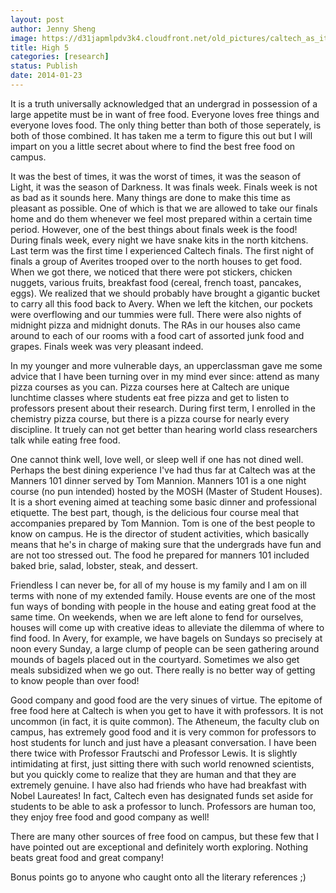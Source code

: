 ```yaml
---
layout: post
author: Jenny Sheng
image: https://d31japmlpdv3k4.cloudfront.net/old_pictures/caltech_as_it_happens/6a0105349b8251970b019b051d9d05970d.jpg
title: High 5
categories: [research]
status: Publish
date: 2014-01-23
---
```



It is a truth universally acknowledged that an undergrad in possession of a large appetite must be in want of free food. Everyone loves free things and everyone loves food. The only thing better than both of those seperately, is both of those combined. It has taken me a term to figure this out but I will impart on you a little secret about where to find the best free food on campus.

It was the best of times, it was the worst of times, it was the season of Light, it was the season of Darkness. It was finals week. Finals week is not as bad as it sounds here. Many things are done to make this time as pleasant as possible. One of which is that we are allowed to take our finals home and do them whenever we feel most prepared within a certain time period. However, one of the best things about finals week is the food! During finals week, every night we have snake kits in the north kitchens. Last term was the first time I experienced Caltech finals. The first night of finals a group of Averites trooped over to the north houses to get food. When we got there, we noticed that there were pot stickers, chicken nuggets, various fruits, breakfast food (cereal, french toast, pancakes, eggs). We realized that we should probably have brought a gigantic bucket to carry all this food back to Avery. When we left the kitchen, our pockets were overflowing and our tummies were full. There were also nights of midnight pizza and midnight donuts. The RAs in our houses also came around to each of our rooms with a food cart of assorted junk food and grapes. Finals week was very pleasant indeed.

In my younger and more vulnerable days, an upperclassman gave me some advice that I have been turning over in my mind ever since: attend as many pizza courses as you can. Pizza courses here at Caltech are unique lunchtime classes where students eat free pizza and get to listen to professors present about their research. During first term, I enrolled in the chemistry pizza course, but there is a pizza course for nearly every discipline. It truely can not get better than hearing world class researchers talk while eating free food.

One cannot think well, love well, or sleep well if one has not dined well. Perhaps the best dining experience I've had thus far at Caltech was at the Manners 101 dinner served by Tom Mannion. Manners 101 is a one night course (no pun intended) hosted by the MOSH (Master of Student Houses). It is a short evening aimed at teaching some basic dinner and professional etiquette. The best part, though, is the delicious four course meal that accompanies prepared by Tom Mannion. Tom is one of the best people to know on campus. He is the director of student activities, which basically means that he's in charge of making sure that the undergrads have fun and are not too stressed out. The food he prepared for manners 101 included baked brie, salad, lobster, steak, and dessert.

Friendless I can never be, for all of my house is my family and I am on ill terms with none of my extended family. House events are one of the most fun ways of bonding with people in the house and eating great food at the same time. On weekends, when we are left alone to fend for ourselves, houses will come up with creative ideas to alleviate the dilemma of where to find food. In Avery, for example, we have bagels on Sundays so precisely at noon every Sunday, a large clump of people can be seen gathering around mounds of bagels placed out in the courtyard. Sometimes we also get meals subsidized when we go out. There really is no better way of getting to know people than over food!

Good company and good food are the very sinues of virtue. The epitome of free food here at Caltech is when you get to have it with professors. It is not uncommon (in fact, it is quite common). The Atheneum, the faculty club on campus, has extremely good food and it is very common for professors to host students for lunch and just have a pleasant conversation. I have been there twice with Professor Frautschi and Professor Lewis. It is slightly intimidating at first, just sitting there with such world renowned scientists, but you quickly come to realize that they are human and that they are extremely genuine. I have also had friends who have had breakfast with Nobel Laureates! In fact, Caltech even has designated funds set aside for students to be able to ask a professor to lunch. Professors are human too, they enjoy free food and good company as well!

There are many other sources of free food on campus, but these few that I have pointed out are exceptional and definitely worth exploring. Nothing beats great food and great company!

Bonus points go to anyone who caught onto all the literary references ;)

